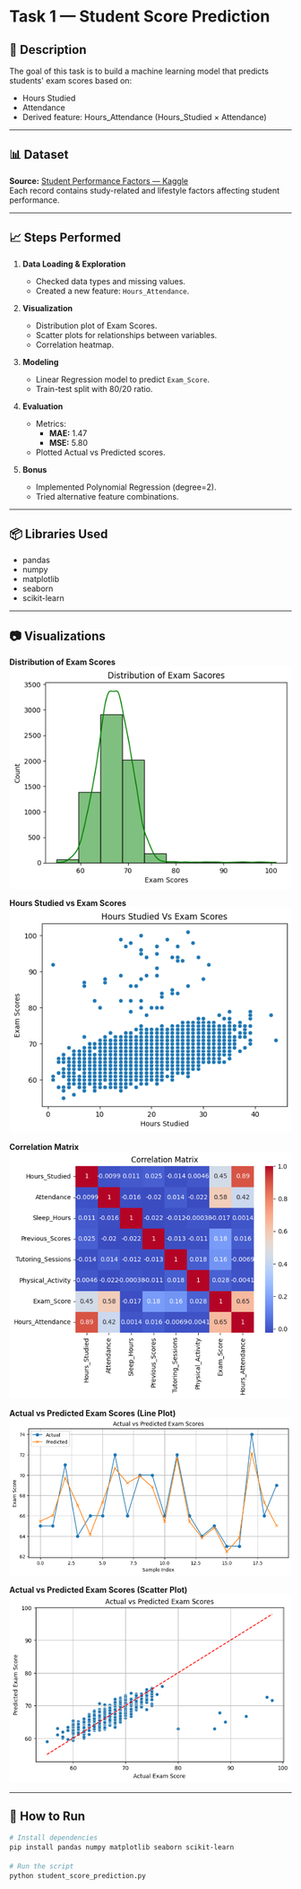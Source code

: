 # Task 1 — Student Score Prediction

## 📌 Description
The goal of this task is to build a machine learning model that predicts students' exam scores based on:
- Hours Studied
- Attendance
- Derived feature: Hours_Attendance (Hours_Studied × Attendance)

---

## 📊 Dataset
**Source:** [Student Performance Factors — Kaggle](https://www.kaggle.com/datasets)  
Each record contains study-related and lifestyle factors affecting student performance.

---

## 📈 Steps Performed
1. **Data Loading & Exploration**
   - Checked data types and missing values.
   - Created a new feature: `Hours_Attendance`.
   
2. **Visualization**
   - Distribution plot of Exam Scores.
   - Scatter plots for relationships between variables.
   - Correlation heatmap.

3. **Modeling**
   - Linear Regression model to predict `Exam_Score`.
   - Train-test split with 80/20 ratio.

4. **Evaluation**
   - Metrics:
     - **MAE:** 1.47
     - **MSE:** 5.80
   - Plotted Actual vs Predicted scores.

5. **Bonus**
   - Implemented Polynomial Regression (degree=2).
   - Tried alternative feature combinations.

---

## 📦 Libraries Used
- pandas  
- numpy  
- matplotlib  
- seaborn  
- scikit-learn

---

## 📷 Visualizations

**Distribution of Exam Scores**  
![Distribution of Exam Scores](./images/Distribution%20of%20Exam%20Scores.png)

**Hours Studied vs Exam Scores**  
![Hours Studied Vs Exam Scores](./images/Hours%20Studied%20Vs%20Exam%20Scores.png)

**Correlation Matrix**  
![Correlation Matrix](./images/Correlation%20Matrix.png)

**Actual vs Predicted Exam Scores (Line Plot)**  
![Actual vs Predicted Exam Scores](./images/Actual%20vs%20Predicted%20Exam%20Scores.png)

**Actual vs Predicted Exam Scores (Scatter Plot)**  
![Actual vs Predicted Scatter](./images/actual_vs_predicted_scatter.png)


---

## 📜 How to Run
```bash
# Install dependencies
pip install pandas numpy matplotlib seaborn scikit-learn

# Run the script
python student_score_prediction.py
